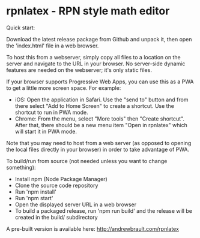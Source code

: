 # rpnlatex - RPN style math editor

Quick start:

Download the latest release package from Github and unpack it, then open the 'index.html' file in a web browser.

To host this from a webserver, simply copy all files to a location on the server and navigate to the URL in your browser.  No server-side dynamic features are needed on the webserver; it's only static files.

If your browser supports Progressive Web Apps, you can use this as a PWA to get a little more screen space.  For example:

  * iOS: Open the application in Safari.  Use the "send to" button and from there select "Add to Home Screen" to create a shortcut.  Use the shortcut to run in PWA mode.
  * Chrome: From the menu, select "More tools" then "Create shortcut".  After that, there should be a new menu item "Open in rpnlatex" which will start it in PWA mode.

Note that you may need to host from a web server (as opposed to opening the local files directly in your browser) in order to take advantage of PWA.

To build/run from source (not needed unless you want to change something):

  * Install npm (Node Package Manager)
  * Clone the source code repository
  * Run 'npm install'
  * Run 'npm start'
  * Open the displayed server URL in a web browser
  * To build a packaged release, run 'npm run build' and the release will be created in the build/ subdirectory

A pre-built version is available here: http://andrewbrault.com/rpnlatex
